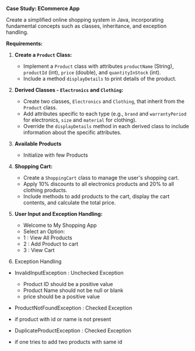 **Case Study: ECommerce App**

Create a simplified online shopping system in Java, incorporating fundamental concepts such as classes, inheritance, and exception handling.

**Requirements:**

1. **Create a `Product` Class:**

   - Implement a `Product` class with attributes `productName` (String), `productId` (int), `price` (double), and `quantityInStock` (int).
   - Include a method `displayDetails` to print details of the product.
2. **Derived Classes - `Electronics` and `Clothing`:**

   - Create two classes, `Electronics` and `Clothing`, that inherit from the `Product` class.
   - Add attributes specific to each type (e.g., `brand` and `warrantyPeriod` for electronics, `size` and `material` for clothing).
   - Override the `displayDetails` method in each derived class to include information about the specific attributes.
3. **Available Products**
   - Initialize with few Products 

4. **Shopping Cart:**

   - Create a `ShoppingCart` class to manage the user's shopping cart.
   - Apply 10% discounts to all electronics products and 20% to all clothing products.
   - Include methods to add products to the cart, display the cart contents, and calculate the total price.

5. **User Input and Exception Handling:**

   - Welcome to My Shopping App
   - Select an Option:
   - 1 : View All Products
   - 2 : Add Product to cart
   - 3 : View Cart

6. Exception Handling
- InvalidInputException : Unchecked Exception
  - Product ID should be a positive value
  - Product Name should not be null or blank
  - price should be a positive value
  
 - ProductNotFoundException : Checked Exception
  - if product with id or name is not present

 - DuplicateProductException : Checked Exception
  - if one tries to add two products with same id
